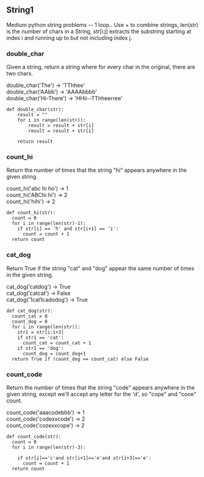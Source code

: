 ## String1

Medium python string problems -- 1 loop.. Use + to combine strings, len(str) is the number of chars in a String, str[i:j] extracts the substring starting at index i and running up to but not including index j.

### double_char

Given a string, return a string where for every char in the original, there are two chars.

double_char('The') → 'TThhee'</br>
double_char('AAbb') → 'AAAAbbbb'</br>
double_char('Hi-There') → 'HHii--TThheerree'

```
def double_char(str):
    result = ""
    for i in range(len(str)):
        result = result + str[i]
        result = result + str[i]
        
    return result
```

### count_hi 

Return the number of times that the string "hi" appears anywhere in the given string.

count_hi('abc hi ho') → 1</br>
count_hi('ABChi hi') → 2</br>
count_hi('hihi') → 2

```
def count_hi(str):
  count = 0
  for i in range(len(str)-1):
    if str[i] == 'h' and str[i+1] == 'i':
      count = count + 1
  return count
```

### cat_dog 

Return True if the string "cat" and "dog" appear the same number of times in the given string.

cat_dog('catdog') → True</br>
cat_dog('catcat') → False</br>
cat_dog('1cat1cadodog') → True

```
def cat_dog(str):
  count_cat = 0
  count_dog = 0
  for i in range(len(str)):
    str1 = str[i:i+3]
    if str1 == 'cat':
      count_cat = count_cat + 1
    if str1 == 'dog':
      count_dog = count_dog+1
  return True if (count_dog == count_cat) else False
```

### count_code 

Return the number of times that the string "code" appears anywhere in the given string, except we'll accept any letter for the 'd', so "cope" and "cooe" count.

count_code('aaacodebbb') → 1</br>
count_code('codexxcode') → 2</br>
count_code('cozexxcope') → 2

```
def count_code(str):
  count = 0
  for i in range(len(str)-3):
    
    if str[i]=='c'and str[i+1]=='o'and str[i+3]=='e':
      count = count + 1
  return count
```

